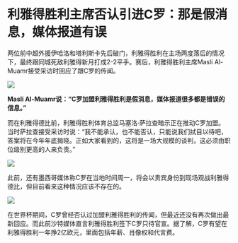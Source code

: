 # 利雅得胜利主席否认引进C罗：那是假消息，媒体报道有误

两位前中超外援伊哈洛和塔利斯卡先后破门，利雅得胜利在主场两度落后的情况下，最终跟同城死敌利雅得新月打成2-2平手。赛后，利雅得胜利主席Masli Al-
Muamr接受采访时回应了跟C罗的传闻。

![](https://inews.gtimg.com/news_bt/OznwpmHOv5Br2xrASSDk3nvhWaM8Z_Z-8XZyrCgSKO6hkAA/1000)

**Masli Al-Muamr说：“C罗加盟利雅得胜利是假消息，媒体报道很多都是错误的信息。”**

而在利雅得德比前，利雅得胜利体育总监马塞洛·萨拉查暗示正在推动C罗加盟。当时萨拉查接受采访时说：“我不能承认，也不能否认，只能说我们拭目以待吧，答案将在今年年底揭晓。正如大家看到的，这将是一场大规模的谈判，这必须由职位级别更高的人来负责。”

![](https://inews.gtimg.com/news_bt/OGn6OAVjUsNGtTHjFiChXcg8kxCm7rstnBX495SlctdRQAA/1000)

此前，还有墨西哥媒体称C罗在当地时间周一，将会以贵宾身份到现场观战利雅得德比，但目前看来这种情况应该不存在的。

![](https://inews.gtimg.com/news_bt/Oxkmi5pm7gH8xg6X4dl1eiv5DKXUCiZPWme-8AUIEVSigAA/1000)

在世界杯期间，C罗曾经否认过加盟利雅得胜利的传闻，但最近还没有再次做出最新回应。而此前沙特媒体直言利雅得胜利签下C罗只待官宣。据了解，C罗有望在利雅得胜利一年挣2亿欧元，里面包括年薪、肖像权和代言费。

